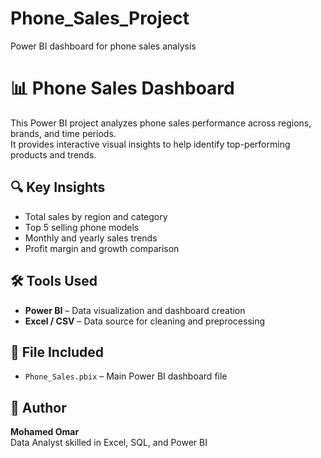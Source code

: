 # Phone_Sales_Project
Power BI dashboard for phone sales analysis
# 📊 Phone Sales Dashboard

This Power BI project analyzes phone sales performance across regions, brands, and time periods.  
It provides interactive visual insights to help identify top-performing products and trends.

## 🔍 Key Insights
- Total sales by region and category  
- Top 5 selling phone models  
- Monthly and yearly sales trends  
- Profit margin and growth comparison  

## 🛠️ Tools Used
- **Power BI** – Data visualization and dashboard creation  
- **Excel / CSV** – Data source for cleaning and preprocessing  

## 📁 File Included
- `Phone_Sales.pbix` – Main Power BI dashboard file

## 👤 Author
**Mohamed Omar**  
Data Analyst skilled in Excel, SQL, and Power BI
